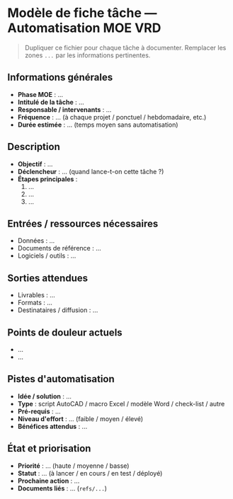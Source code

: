 # Modèle de fiche tâche — Automatisation MOE VRD

> Dupliquer ce fichier pour chaque tâche à documenter. Remplacer les zones `...` par les informations pertinentes.

## Informations générales

- **Phase MOE** : ...
- **Intitulé de la tâche** : ...
- **Responsable / intervenants** : ...
- **Fréquence** : ... (à chaque projet / ponctuel / hebdomadaire, etc.)
- **Durée estimée** : ... (temps moyen sans automatisation)

## Description

- **Objectif** : ...
- **Déclencheur** : ... (quand lance-t-on cette tâche ?)
- **Étapes principales** :
  1. ...
  2. ...
  3. ...

## Entrées / ressources nécessaires

- Données : ...
- Documents de référence : ...
- Logiciels / outils : ...

## Sorties attendues

- Livrables : ...
- Formats : ...
- Destinataires / diffusion : ...

## Points de douleur actuels

- ...
- ...

## Pistes d'automatisation

- **Idée / solution** : ...
- **Type** : script AutoCAD / macro Excel / modèle Word / check-list / autre
- **Pré-requis** : ...
- **Niveau d'effort** : ... (faible / moyen / élevé)
- **Bénéfices attendus** : ...

## État et priorisation

- **Priorité** : ... (haute / moyenne / basse)
- **Statut** : ... (à lancer / en cours / en test / déployé)
- **Prochaine action** : ...
- **Documents liés** : ... (`refs/...`)
